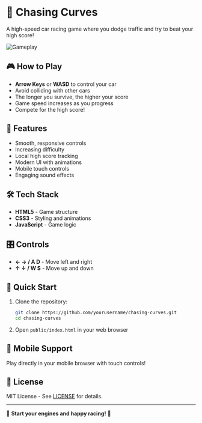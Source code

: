 # 🚗 Chasing Curves

A high-speed car racing game where you dodge traffic and try to beat your high score!

![Gameplay](https://via.placeholder.com/800x500/333333/ffffff?text=Chasing+Curves+Gameplay)

## 🎮 How to Play

- **Arrow Keys** or **WASD** to control your car
- Avoid colliding with other cars
- The longer you survive, the higher your score
- Game speed increases as you progress
- Compete for the high score!

## 🚀 Features

- Smooth, responsive controls
- Increasing difficulty
- Local high score tracking
- Modern UI with animations
- Mobile touch controls
- Engaging sound effects

## 🛠️ Tech Stack

- **HTML5** - Game structure
- **CSS3** - Styling and animations
- **JavaScript** - Game logic

## 🎛️ Controls

- **← → / A D** - Move left and right
- **↑ ↓ / W S** - Move up and down

## 🚀 Quick Start

1. Clone the repository:
   ```bash
   git clone https://github.com/yourusername/chasing-curves.git
   cd chasing-curves
   ```

2. Open `public/index.html` in your web browser

## 📱 Mobile Support

Play directly in your mobile browser with touch controls!

## 📝 License

MIT License - See [LICENSE](LICENSE) for details.

---

🏁 **Start your engines and happy racing!** 🏁
